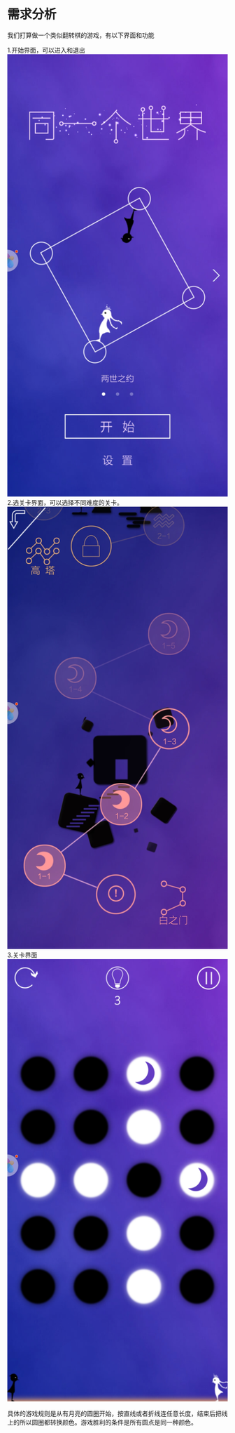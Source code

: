# 需求分析
我们打算做一个类似翻转棋的游戏，有以下界面和功能

1.开始界面，可以进入和退出
![2.jpg](2.jpg)
2.选关卡界面，可以选择不同难度的关卡。
![3.jpg](3.jpg)
3.关卡界面
![4.jpg](4.jpg)

具体的游戏规则是从有月亮的圆圈开始，按直线或者折线连任意长度，结束后把线上的所以圆圈都转换颜色。游戏胜利的条件是所有圆点是同一种颜色。




